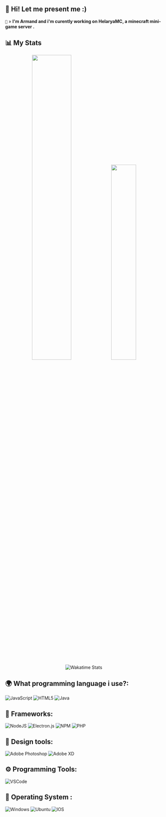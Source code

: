 ## 👋 Hi! Let me present me :)

`🔎` » **I'm Armand and i'm curently working on HelaryaMC, a minecraft mini-game server [](https://helaryamc.ml).**

## 📊 My Stats

<div align="center">
  <tr style="display:flex; justify-content: space-around">
    <td align="center" width="50%" style="margin: auto 0">
      <img src="https://github-readme-stats.vercel.app/api?username=nxyoo&count_private=true&show_icons=true&theme=aura_dark&layout=compact&hide_title=true&count_private=true&include_all_commits=true&enable_animations=true&border_color=30363D" width="50%"/>
    </td>
      <td align="center" width="50%" style="margin-right: 40px;">
      <img width="40%" src="https://github-readme-stats.vercel.app/api/top-langs/?username=nxyoo&theme=aura_dark&langs_count=8&layout=compact&enable_animations=true&border_color=30363D"/>
    </td>
  </tr>
</div>

<div align="center">
    <img src="https://github-readme-stats.vercel.app/api/wakatime?username=nxyoo&layout=compact&theme=aura_dark&enable_animations=true&border_color=30363D&custom_title=WakaTime+Last+7+Days"
         alt="Wakatime Stats"/>
</div>

## 🌍 What programming language i use?:
![JavaScript](https://img.shields.io/badge/javascript-%23323330.svg?style=for-the-badge&logo=javascript&logoColor=%23F7DF1E)
![HTML5](https://img.shields.io/badge/html5-%23E34F26.svg?style=for-the-badge&logo=html5&logoColor=white)
![Java](https://img.shields.io/badge/Java-ED8B00?style=for-the-badge&logo=java&logoColor=white)

## 🧩 Frameworks:
![NodeJS](https://img.shields.io/badge/node.js-6DA55F?style=for-the-badge&logo=node.js&logoColor=white)
![Electron.js](https://img.shields.io/badge/Electron-191970?style=for-the-badge&logo=Electron&logoColor=white)
![NPM](https://img.shields.io/badge/NPM-%23000000.svg?style=for-the-badge&logo=npm&logoColor=white)
![PHP](https://img.shields.io/badge/PHP-777BB4?style=for-the-badge&logo=php&logoColor=white)

## 🎨 Design tools:
![Adobe Photoshop](https://img.shields.io/badge/adobephotoshop-%2331A8FF.svg?style=for-the-badge&logo=adobephotoshop&logoColor=white)
![Adobe XD](https://img.shields.io/badge/Adobe%20XD-470137?style=for-the-badge&logo=Adobe%20XD&logoColor=#FF61F6)

## ⚙️ Programming Tools:
![VSCode](https://img.shields.io/badge/Visual%20Studio%20Code-blue?style=for-the-badge&logo=visualstudiocode)

## 🔧 Operating System :
![Windows](https://img.shields.io/badge/Windows-0078D6?style=for-the-badge&logo=windows&logoColor=white)
![Ubuntu](https://img.shields.io/badge/Ubuntu-D70A53?style=for-the-badge&logo=Ubuntu&logoColor=white)
![IOS](https://img.shields.io/badge/IOS-000000?style=for-the-badge&logo=ios&logoColor=white)
